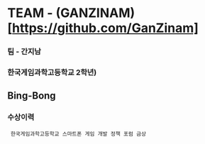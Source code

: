 
# TEAM - (GANZINAM)[https://github.com/GanZinam]
### 팀 - 간지남
### 한국게임과학고등학교 2학년)

## Bing-Bong
### 수상이력
```
 한국게임과학고등학교 스마트폰 게임 개발 정책 포럼 금상
```
